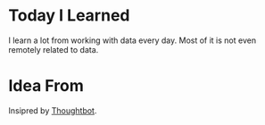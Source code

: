 # Today I Learned

I learn a lot from working with data every day. Most of it is not even remotely related to data. 


# Idea From

Insipred by [Thoughtbot](https://github.com/thoughtbot/til). 



